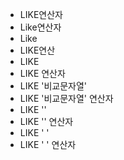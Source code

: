 - LIKE연산자
- Like연산자
- Like
- LIKE연산
- LIKE
- LIKE 연산자
- LIKE '비교문자열'
- LIKE '비교문자열' 연산자
- LIKE ''
- LIKE '' 연산자
- LIKE ' '
- LIKE ' ' 연산자